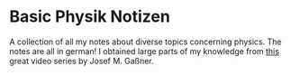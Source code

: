 # Basic Physik Notizen

A collection of all my notes about diverse topics concerning physics.
The notes are all in german!
I obtained large parts of my knowledge from [this](https://www.youtube.com/playlist?list=PLmDf0YliVUvGGAE-3CbIEoJM3DJHAaRzj) great video series by Josef M. Gaßner.
